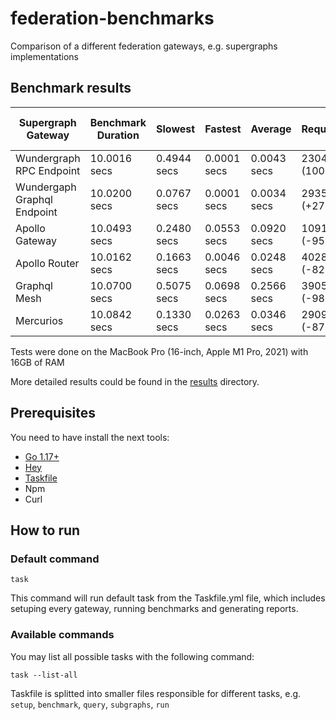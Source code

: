 # federation-benchmarks

Comparison of a different federation gateways, e.g. supergraphs implementations

## Benchmark results

| Supergraph Gateway          | Benchmark Duration | Slowest     | Fastest     | Average     | Requests/sec     | Latency distribution 95% | Total response count |
|-----------------------------|--------------------| ----------- | ----------- | ----------- |------------------|--------------------------|----------------------|
| Wundergraph RPC Endpoint    | 10.0016 secs       | 0.4944 secs | 0.0001 secs | 0.0043 secs | 230463 (100%)    | 0.0071 secs              | 23042.64 (100%)      |
| Wundergaph Graphql Endpoint | 10.0200 secs       | 0.0767 secs | 0.0001 secs | 0.0034 secs | 293560 (+27.38%) | 0.0068 secs              | 29297.45 (+27.14%)   |
| Apollo Gateway              | 10.0493 secs       | 0.2480 secs | 0.0553 secs | 0.0920 secs | 10911 (-95.27%)  | 0.1173 secs              | 1085.75 (-95.29%)    |
| Apollo Router               | 10.0162 secs       | 0.1663 secs | 0.0046 secs | 0.0248 secs | 40281 (-82.52%)  | 0.0377 secs              | 4021.6 (-82.55%)     |
| Graphql Mesh                | 10.0700 secs       | 0.5075 secs | 0.0698 secs | 0.2566 secs | 3905 (-98.31%)   | 0.3369 secs              | 387.79 (-98.32%)     |
| Mercurios                   | 10.0842 secs       | 0.1330 secs | 0.0263 secs | 0.0346 secs | 29092 (-87.38%)  | 0.0437 secs              | 2884.91 (-87.48%)    |


Tests were done on the MacBook Pro (16-inch, Apple M1 Pro, 2021) with 16GB of RAM

More detailed results could be found in the [results](./results) directory.

## Prerequisites

You need to have install the next tools:

- [Go 1.17+](https://go.dev/doc/install)
- [Hey](https://github.com/rakyll/hey)
- [Taskfile](https://taskfile.dev/)
- Npm
- Curl

## How to run

### Default command

```shell
task
```

This command will run default task from the Taskfile.yml file, which includes setuping every gateway, running benchmarks and generating reports.

### Available commands

You may list all possible tasks with the following command:

```shell
task --list-all
```

Taskfile is splitted into smaller files responsible for different tasks, e.g. `setup`, `benchmark`, `query`, `subgraphs`, `run`
